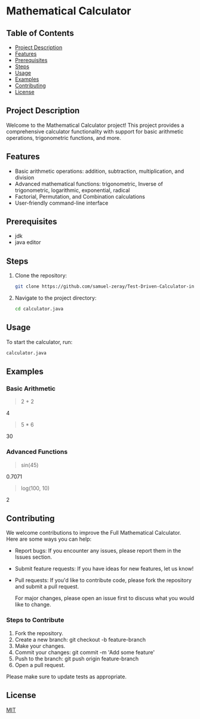 # Mathematical Calculator
## Table of Contents
- [Project Description](#project-description)
- [Features](#features)
- [Prerequisites](#prerequisites)
- [Steps](#steps)
- [Usage](#usage)
- [Examples](#examples)
- [Contributing](#contributing)
- [License](#license)
## Project Description
Welcome to the Mathematical Calculator project! This project provides a comprehensive calculator functionality with support for basic arithmetic operations, trigonometric functions, and more.

## Features

- Basic arithmetic operations: addition, subtraction, multiplication, and division
- Advanced mathematical functions: trigonometric, Inverse of trigonometric, logarithmic, exponential, radical
- Factorial, Permutation,  and Combination calculations
- User-friendly command-line interface
## Prerequisites
- jdk
- java editor
## Steps
1. Clone the repository:
    ```bash
    git clone https://github.com/samuel-zeray/Test-Driven-Calculator-in-java.git
    ```
2. Navigate to the project directory:
    ```bash
    cd calculator.java
    ```
## Usage

To start the calculator, run:
```bash
calculator.java
```
## Examples
### Basic Arithmetic
> 2 + 2

 4 

> 5 * 6

30
### Advanced Functions
> sin(45)

0.7071
> log(100, 10)

2

## Contributing

We welcome contributions to improve the Full Mathematical Calculator. Here are some ways you can help:

- Report bugs: If you encounter any issues, please report them in the Issues section.
- Submit feature requests: If you have ideas for new features, let us know!
- Pull requests: If you'd like to contribute code, please fork the repository and submit a pull request.

  For major changes, please open an issue first
to discuss what you would like to change.
### Steps to Contribute
1. Fork the repository.
2. Create a new branch: git checkout -b feature-branch
3. Make your changes.
4. Commit your changes: git commit -m 'Add some feature'
5. Push to the branch: git push origin feature-branch
6. Open a pull request.

Please make sure to update tests as appropriate.

## License

[MIT](https://choosealicense.com/licenses/mit/)

